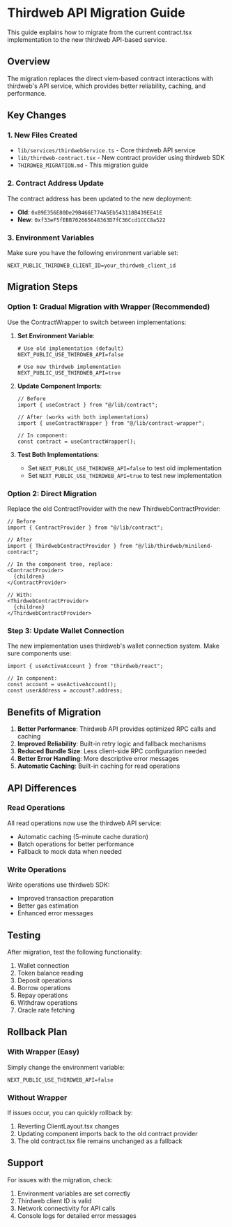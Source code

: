 # Thirdweb API Migration Guide

This guide explains how to migrate from the current contract.tsx implementation to the new thirdweb API-based service.

## Overview

The migration replaces the direct viem-based contract interactions with thirdweb's API service, which provides better reliability, caching, and performance.

## Key Changes

### 1. New Files Created

- `lib/services/thirdwebService.ts` - Core thirdweb API service
- `lib/thirdweb-contract.tsx` - New contract provider using thirdweb SDK
- `THIRDWEB_MIGRATION.md` - This migration guide

### 2. Contract Address Update

The contract address has been updated to the new deployment:
- **Old**: `0x89E356E80De29B466E774A5Eb543118B439EE41E`
- **New**: `0xf33eF5fEBB702665648363D7fC36Ccd1CCC8a522`

### 3. Environment Variables

Make sure you have the following environment variable set:
```env
NEXT_PUBLIC_THIRDWEB_CLIENT_ID=your_thirdweb_client_id
```

## Migration Steps

### Option 1: Gradual Migration with Wrapper (Recommended)

Use the ContractWrapper to switch between implementations:

1. **Set Environment Variable**:
   ```env
   # Use old implementation (default)
   NEXT_PUBLIC_USE_THIRDWEB_API=false
   
   # Use new thirdweb implementation
   NEXT_PUBLIC_USE_THIRDWEB_API=true
   ```

2. **Update Component Imports**:
   ```tsx
   // Before
   import { useContract } from "@/lib/contract";
   
   // After (works with both implementations)
   import { useContractWrapper } from "@/lib/contract-wrapper";
   
   // In component:
   const contract = useContractWrapper();
   ```

3. **Test Both Implementations**:
   - Set `NEXT_PUBLIC_USE_THIRDWEB_API=false` to test old implementation
   - Set `NEXT_PUBLIC_USE_THIRDWEB_API=true` to test new implementation

### Option 2: Direct Migration

Replace the old ContractProvider with the new ThirdwebContractProvider:

```tsx
// Before
import { ContractProvider } from "@/lib/contract";

// After  
import { ThirdwebContractProvider } from "@/lib/thirdweb/minilend-contract";

// In the component tree, replace:
<ContractProvider>
  {children}
</ContractProvider>

// With:
<ThirdwebContractProvider>
  {children}
</ThirdwebContractProvider>
```

### Step 3: Update Wallet Connection

The new implementation uses thirdweb's wallet connection system. Make sure components use:

```tsx
import { useActiveAccount } from "thirdweb/react";

// In component:
const account = useActiveAccount();
const userAddress = account?.address;
```

## Benefits of Migration

1. **Better Performance**: Thirdweb API provides optimized RPC calls and caching
2. **Improved Reliability**: Built-in retry logic and fallback mechanisms
3. **Reduced Bundle Size**: Less client-side RPC configuration needed
4. **Better Error Handling**: More descriptive error messages
5. **Automatic Caching**: Built-in caching for read operations

## API Differences

### Read Operations
All read operations now use the thirdweb API service:
- Automatic caching (5-minute cache duration)
- Batch operations for better performance
- Fallback to mock data when needed

### Write Operations  
Write operations use thirdweb SDK:
- Improved transaction preparation
- Better gas estimation
- Enhanced error messages

## Testing

After migration, test the following functionality:
1. Wallet connection
2. Token balance reading
3. Deposit operations
4. Borrow operations
5. Repay operations
6. Withdraw operations
7. Oracle rate fetching

## Rollback Plan

### With Wrapper (Easy)
Simply change the environment variable:
```env
NEXT_PUBLIC_USE_THIRDWEB_API=false
```

### Without Wrapper
If issues occur, you can quickly rollback by:
1. Reverting ClientLayout.tsx changes
2. Updating component imports back to the old contract provider
3. The old contract.tsx file remains unchanged as a fallback

## Support

For issues with the migration, check:
1. Environment variables are set correctly
2. Thirdweb client ID is valid
3. Network connectivity for API calls
4. Console logs for detailed error messages